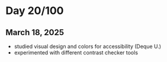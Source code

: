 # Day 20/100
## March 18, 2025

- studied visual design and colors for accessibility (Deque U.)
- experimented with different contrast checker tools